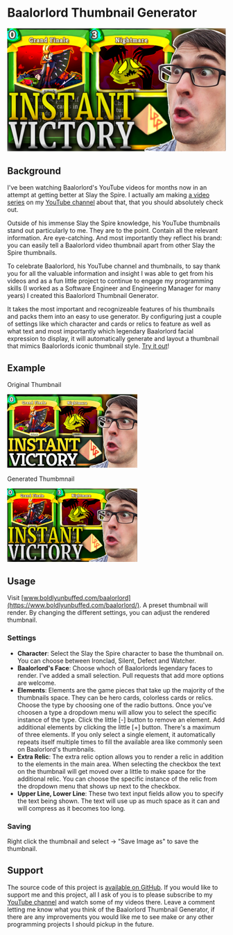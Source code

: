 # Baalorlord Thumbnail Generator

![Generated Thumbnail](https://github.com/DanielBaulig/baalorlord-thumbnail-generator/blob/main/docs/images/baalorlord-thumbnail-generated.png?raw=true)

## Background

I've been watching Baalorlord's YouTube videos for months now in an attempt at getting better at Slay the Spire. I actually am making [a video series](https://www.youtube.com/playlist?list=PLJQIz3pNVTxdcI1S5GMDggtNGeS2mjZvX) on my [YouTube channel](https://www.youtube.com/channel/UC4hXQyDZKl_ach8vyCiyJjw/) about that, that you should absolutely check out.

Outside of his immense Slay the Spire knowledge, his YouTube thumbnails stand out particularly to me. They are to the point. Contain all the relevant information. Are eye-catching. And most importantly they reflect his brand: you can easily tell a Baalorlord video thumbnail apart from other Slay the Spire thumbnails.

To celebrate Baalorlord, his YouTube channel and thumbnails, to say thank you for all the valuable information and insight I was able to get from his videos and as a fun little project to continue to engage my programming skills (I worked as a Software Engineer and Engineering Manager for many years) I created this Baalorlord Thumbnail Generator.

It takes the most important and recognizeable features of his thumbnails and packs them into an easy to use generator. By configuring just a couple of settings like which character and cards or relics to feature as well as what text and most importantly which legendary Baalorlord facial expression to display, it will automatically generate and layout a thumbnail that mimics Baalorlords iconic thumbnail style. [Try it out](https://www.boldlyunbuffed.com/baalorlord/)!

## Example

Original Thumbnail

<img src="https://github.com/DanielBaulig/baalorlord-thumbnail-generator/blob/main/docs/images/baalorlord-thumbnail-original.jpeg?raw=true" width="300" />

Generated Thumbmnail

<img src="https://github.com/DanielBaulig/baalorlord-thumbnail-generator/blob/main/docs/images/baalorlord-thumbnail-generated.png?raw=true" width="300" />


## Usage

Visit [www.boldlyunbuffed.com/baalorlord](https://www.boldlyunbuffed.com/baalorlord/). A preset thumbnail will render.
By changing the different settings, you can adjust the rendered thumbnail. 

### Settings

- **Character**: Select the Slay the Spire character to base the thumbnail on. You can choose between Ironclad, Silent, Defect and Watcher.
- **Baalorlord's Face**: Choose whoch of Baalorlords legendary faces to render. I've added a small selection. Pull requests that add more options are welcome.
- **Elements**: Elements are the game pieces that take up the majority of the thumbnails space. They can be hero cards, colorless cards or relics. Choose the type by choosing one of the radio buttons. Once you've choosen a type a dropdown menu will allow you to select the specific instance of the type. Click the little [-] button to remove an element. Add additional elements by clicking the little [+] button. There's a maximum of three elements. If you only select a single element, it automatically repeats itself multiple times to fill the available area like commonly seen on Baalorlord's thumbnails.
- **Extra Relic**: The extra relic option allows you to render a relic in addition to the elements in the main area. When selecting the checkbox the text on the thumbnail will get moved over a little to make space for the additional relic. You can choose the specific instance of the relic from the dropdown menu that shows up next to the checkbox.
- **Upper Line, Lower Line**: These two text input fields allow you to specify the text being shown. The text will use up as much space as it can and will compress as it becomes too long. 

### Saving
Right click the thumbnail and select -> "Save Image as" to save the thumbnail.

## Support

The source code of this project is [available on GitHub](https://github.com/DanielBaulig/baalorlord-thumbnail-generator). If you would like to support me and this project, all I ask of you is to please subscribe to my [YouTube channel](https://www.youtube.com/channel/UC4hXQyDZKl_ach8vyCiyJjw/) and watch some of my videos there. Leave a comment letting me know what you think of the Baalorlord Thumbnail Generator, if there are any improvements you would like me to see make or any other programming projects I should pickup in the future.